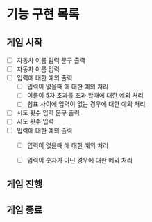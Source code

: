 # 기능 구현 목록

## 게임 시작

- [ ] 자동차 이름 입력 문구 출력
- [ ] 자동차 이름 입력
- [ ] 입력에 대한 예외 출력
    - [ ] 입력이 없을때 에 대한 예외 처리
    - [ ] 이름이 5자 초과를 초과 할때에 대한 예외 처리
    - [ ] 쉼표 사이에 입력이 없는 경우에 대한 예외 처리

- [ ] 시도 횟수 입력 문구 출력
- [ ] 시도 횟수 입력
- [ ] 입력에 대한 예외 출력
    - [ ] 입력이 없을때 에 대한 예외 처리
    - [ ] 입력이 숫자가 아닌 경우에 대한 예외 처리


## 게임 진행


## 게임 종료
